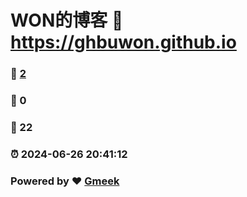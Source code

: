 # WON的博客 :link: https://ghbuwon.github.io 
### :page_facing_up: [2](https://ghbuwon.github.io/tag.html) 
### :speech_balloon: 0 
### :hibiscus: 22 
### :alarm_clock: 2024-06-26 20:41:12 
### Powered by :heart: [Gmeek](https://github.com/Meekdai/Gmeek)
